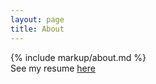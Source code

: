 ```yaml
---
layout: page
title: About
---
```

{% include markup/about.md %}
<br>See my resume <a href="{{ site.baseurl }}/resume">here</a>
